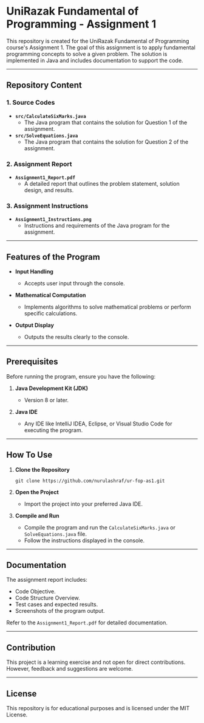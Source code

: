 

# UniRazak Fundamental of Programming - Assignment 1

This repository is created for the UniRazak Fundamental of Programming course's Assignment 1. The goal of this assignment is to apply fundamental programming concepts to solve a given problem. The solution is implemented in Java and includes documentation to support the code.

---

## Repository Content

### 1. Source Codes
- **`src/CalculateSixMarks.java`**
  - The Java program that contains the solution for Question 1 of the assignment.
- **`src/SolveEquations.java`**
  - The Java program that contains the solution for Question 2 of the assignment.

### 2. Assignment Report
- **`Assignment1_Report.pdf`**
  - A detailed report that outlines the problem statement, solution design, and results.

### 3. Assignment Instructions
- **`Assignment1_Instructions.png`**
  - Instructions and requirements of the Java program for the assignment.

---

## Features of the Program

- **Input Handling**
  - Accepts user input through the console.

- **Mathematical Computation**
  - Implements algorithms to solve mathematical problems or perform specific calculations.

- **Output Display**
  - Outputs the results clearly to the console.

---

## Prerequisites

Before running the program, ensure you have the following:

1. **Java Development Kit (JDK)**
   - Version 8 or later.

2. **Java IDE**
   - Any IDE like IntelliJ IDEA, Eclipse, or Visual Studio Code for executing the program.

---

## How To Use

1. **Clone the Repository**
   ```
   git clone https://github.com/nurulashraf/ur-fop-as1.git
   ```

2. **Open the Project**
   - Import the project into your preferred Java IDE.

3. **Compile and Run**
   - Compile the program and run the `CalculateSixMarks.java` or `SolveEquations.java` file.
   - Follow the instructions displayed in the console.

---

## Documentation

The assignment report includes:
- Code Objective.
- Code Structure Overview.
- Test cases and expected results.
- Screenshots of the program output.

Refer to the `Assignment1_Report.pdf` for detailed documentation.

---

## Contribution

This project is a learning exercise and not open for direct contributions. However, feedback and suggestions are welcome.

---


## License

This repository is for educational purposes and is licensed under the MIT License.
